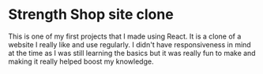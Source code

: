 # Strength Shop site clone

This is one of my first projects that I made using React. It is a clone of a website I really like and use regularly. I didn't have responsiveness in mind at the time as I was still learning the basics but it was really fun to make and making it really helped boost my knowledge.
